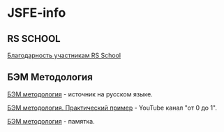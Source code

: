 # JSFE-info

## RS SCHOOL ##
[Благодарность участникам RS School](https://app.rs.school/gratitude)

## БЭМ Методология ##
[БЭМ методология](https://ru.bem.info/methodology/) - источник на русском языке.

[БЭМ методология. Практический пример](https://www.youtube.com/watch?v=Jrjwewef_Ws&t=1359s) - YouTube канал "от 0 до 1".

[БЭМ методология](bem-metodology.md) - памятка.
[]()
